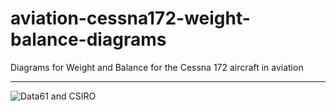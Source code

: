 # aviation-cessna172-weight-balance-diagrams

Diagrams for Weight and Balance for the Cessna 172 aircraft in aviation

----

![Data61 and CSIRO](http://i.imgur.com/0h9dFhl.png)


